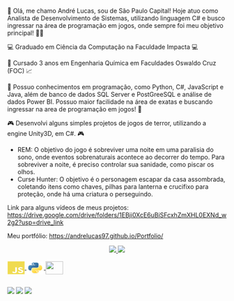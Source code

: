 :wave:  Olá, me chamo André Lucas, sou de São Paulo Capital!
Hoje atuo como Analista de Desenvolvimento de Sistemas, utilizando linguagem C# e busco ingressar na área de programação em jogos, onde sempre foi meu objetivo principal! :facepunch::space_invader:

:computer: Graduado em Ciência da Computação na Faculdade Impacta :computer:

:microscope: Cursado 3 anos em Engenharia Química em Faculdades Oswaldo Cruz (FOC) :chart_with_upwards_trend:

:bookmark_tabs: Possuo conhecimentos em programação, como Python, C#, JavaScript e Java, além de banco de dados SQL Server e PostGreeSQL e análise de dados Power BI. Possuo maior facilidade na área de exatas e buscando ingressar na area de programação em jogos! :bookmark_tabs:

:video_game: Desenvolvi alguns simples projetos de jogos de terror, utilizando a engine Unity3D, em C#. :video_game:
  - REM: O objetivo do jogo é sobreviver uma noite em uma paralisia do sono, onde eventos sobrenaturais acontece ao decorrer do tempo. Para sobreviver a noite, é preciso controlar sua sanidade, como piscar os olhos.
  - Curse Hunter: O objetivo é o personagem escapar da casa assombrada, coletando itens como chaves, pilhas para lanterna e crucifixo para proteção, onde há uma criatura o perseguindo.

Link para alguns vídeos de meus projetos: https://drive.google.com/drive/folders/1EBji0XcE6uBiSFcxhZmXHL0EXNd_w2g2?usp=drive_link

Meu portfólio: https://andrelucas97.github.io/Portfolio/

<div align="center">
  <a href="https://github.com/andrelucas97">
  <img height="180em" src="https://github-readme-stats.vercel.app/api?username=andrelucas97&show_icons=true&theme=merko&include_all_commits=true&count_private=true"/>
  <img height="180em" src="https://github-readme-stats.vercel.app/api/top-langs/?username=andrelucas97&layout=compact&langs_count=7&theme=merko"/>
</div>

<div style="display: inline_block"><br>
  <img align="center" alt="Rafa-Js" height="30" width="40" src="https://raw.githubusercontent.com/devicons/devicon/master/icons/javascript/javascript-plain.svg">
  <img align="center" height="30" width="40" src="https://raw.githubusercontent.com/devicons/devicon/master/icons/python/python-original.svg">
  <img align="center" height="30" width="40" src="https://cdn.jsdelivr.net/gh/devicons/devicon/icons/java/java-original.svg"/>  
</div>

  ##
  
<div> 
  <a href="https://instagram.com/andre.lucas97" target="_blank"><img src="https://img.shields.io/badge/-Instagram-%23E4405F?style=for-the-badge&logo=instagram&logoColor=white" target="_blank"></a>
  <a href = "mailto:andre.lucas97@outlook.com"><img src="https://img.shields.io/badge/Microsoft_Outlook-0078D4?style=for-the-badge&logo=microsoft-outlook&logoColor=white" target="_blank"></a>
  <a href="https://www.linkedin.com/in/andre-lucas-fabbris/" target="_blank"><img src="https://img.shields.io/badge/-LinkedIn-%230077B5?style=for-the-badge&logo=linkedin&logoColor=white" target="_blank"></a>
</div>
